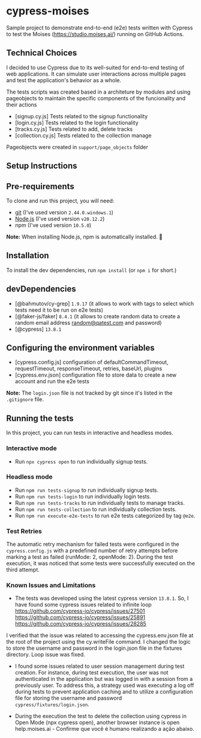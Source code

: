 # cypress-moises
Sample project to demonstrate end-to-end (e2e) tests written with Cypress to test the Moises (https://studio.moises.ai/) running on GitHub Actions.

## Technical Choices
I decided to use Cypress due to its well-suited for end-to-end testing of web applications. It can simulate user interactions across multiple pages and test the application's behavior as a whole.

The tests scripts was created based in a architeture by modules and using pageobjects to maintain the specific components of the funcionality and their actions
- [signup.cy.js] Tests related to the signup functionality
- [login.cy.js] Tests related to the login functionality
- [tracks.cy.js] Tests related to add, delete tracks
- [collection.cy.js] Tests related to the collection manage

Pageobjects were created in `support/page_objects` folder

## Setup Instructions
## Pre-requirements

To clone and run this project, you will need:

- [git](https://git-scm.com/downloads) (I've used version `2.44.0.windows.1`)
- [Node.js](https://nodejs.org/en/) (I've used version `v20.12.2`)
- npm (I've used version `10.5.0`)

**Note:** When installing Node.js, npm is automatically installed. 🚀

## Installation

To install the dev dependencies, run `npm install` (or `npm i` for short.)

## devDependencies
- [@bahmutov/cy-grep] `1.9.17` (it allows to work with tags to select which tests need it to be run on e2e tests)
- [@faker-js/faker] `8.4.1` (it allows to create random data to create a random email address random@qatest.com and password)
- [@cypress] `13.8.1`

## Configuring the environment variables

- [cypress.config.js] configuration of defaultCommandTimeout, requestTimeout, responseTimeout, retries, baseUrl, plugins
- [cypress.env.json] configuration file to store data to create a new account and run the e2e tests 

**Note:** The `login.json` file is not tracked by git since it's listed in the `.gitignore` file.

## Running the tests

In this project, you can run tests in interactive and headless modes.

### Interactive mode
- Run `npx cypress open` to run individually signup tests.

### Headless mode
- Run `npm run tests-signup` to run individually signup tests.
- Run `npm run tests-login` to run individually login tests.
- Run `npm run tests-tracks` to run individually tests to manage tracks.
- Run `npm run tests-collection` to run individually collection tests.
- Run `npm run execute-e2e-tests` to run e2e tests categorized by tag `@e2e`.

### Test Retries

The automatic retry mechanism for failed tests were configured in the `cypress.config.js` with a predefined number of retry attempts before marking a test as failed (runMode: 2, openMode: 2). During the test execution, it was noticed that some tests were successfully executed on the third attempt.

### Known Issues and Limitations

- The tests was developed using the latest cypress version `13.8.1`. So, I have found some cypress issues related to infinite loop
https://github.com/cypress-io/cypress/issues/27501
https://github.com/cypress-io/cypress/issues/25891
https://github.com/cypress-io/cypress/issues/28285

I verified that the issue was related to accessing the cypress.env.json file at the root of the project using the cy.writeFile command. I changed the logic to store the username and password in the login.json file in the fixtures directory. Loop issue was fixed.

- I found some issues related to user session management during test creation. For instance, during test execution, the user was not authenticated in the application but was logged in with a session from a previously user. To address this, a strategy used was executing a log off during tests to prevent application caching and to utilize a configuration file for storing the username and password `cypress/fixtures/login.json`.

- During the execution the test to delete the collection using cypress in Open Mode (npx cypress open), another browser instance is open help.moises.ai - Confirme que você é humano realizando a ação abaixo.
